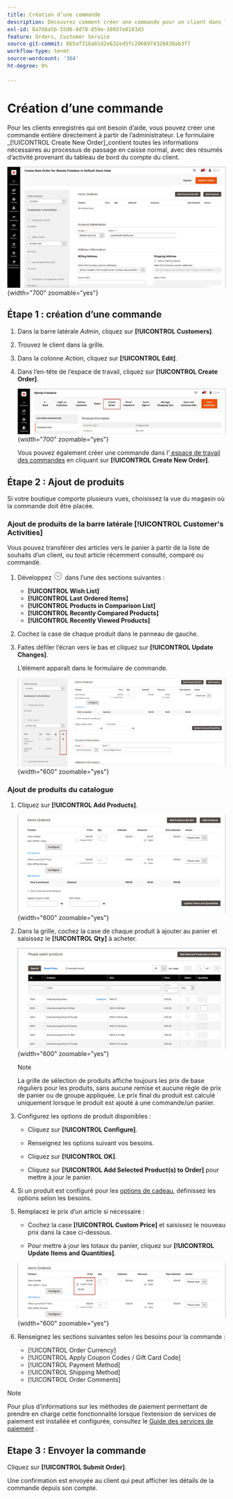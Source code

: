```yaml
---
title: Création d’une commande
description: Découvrez comment créer une commande pour un client dans l’administrateur Commerce.
exl-id: 8a766a5b-55d6-4d78-859e-38937e0183d3
feature: Orders, Customer Service
source-git-commit: 8b5af316ab1d2e632ed5fc2066974326830ab3f7
workflow-type: tm+mt
source-wordcount: '364'
ht-degree: 0%

---
```


# Création d’une commande

Pour les clients enregistrés qui ont besoin d’aide, vous pouvez créer une commande entière directement à partir de l’administrateur. Le formulaire _[!UICONTROL Create New Order]_contient toutes les informations nécessaires au processus de passage en caisse normal, avec des résumés d’activité provenant du tableau de bord du compte du client.

![Créer une commande pour un client](./assets/create-new-order.png){width="700" zoomable="yes"}

## Étape 1 : création d’une commande

1. Dans la barre latérale _Admin_, cliquez sur **[!UICONTROL Customers]**.

1. Trouvez le client dans la grille.

1. Dans la colonne _Action_, cliquez sur **[!UICONTROL Edit]**.

1. Dans l’en-tête de l’espace de travail, cliquez sur **[!UICONTROL Create Order]**.

   ![En-tête Workspace](./assets/order-create-buttons.png){width="700" zoomable="yes"}

   Vous pouvez également créer une commande dans l’[ espace de travail des commandes](orders.md#orders-workspace) en cliquant sur **[!UICONTROL Create New Order]**.

## Étape 2 : Ajout de produits

Si votre boutique comporte plusieurs vues, choisissez la vue du magasin où la commande doit être placée.

### Ajout de produits de la barre latérale [!UICONTROL Customer's Activities]

Vous pouvez transférer des articles vers le panier à partir de la liste de souhaits d’un client, ou tout article récemment consulté, comparé ou commandé.

1. Développez ![Sélecteur d’extension](../assets/icon-display-expand.png) dans l’une des sections suivantes :

   - **[!UICONTROL Wish List]**
   - **[!UICONTROL Last Ordered Items]**
   - **[!UICONTROL Products in Comparison List]**
   - **[!UICONTROL Recently Compared Products]**
   - **[!UICONTROL Recently Viewed Products]**

1. Cochez la case de chaque produit dans le panneau de gauche.

1. Faites défiler l’écran vers le bas et cliquez sur **[!UICONTROL Update Changes]**.

   L’élément apparaît dans le formulaire de commande.

   ![Ajouter au panier](./assets/create-order-add-wishlist.png){width="600" zoomable="yes"}

### Ajout de produits du catalogue

1. Cliquez sur **[!UICONTROL Add Products]**.

   ![Ajouter des produits](./assets/account-add-wishlist-product.png){width="600" zoomable="yes"}

1. Dans la grille, cochez la case de chaque produit à ajouter au panier et saisissez le **[!UICONTROL Qty]** à acheter.

   ![Sélectionner des produits](./assets/create-order-from-catalog.png){width="600" zoomable="yes"}

   >[!NOTE]
   >
   >La grille de sélection de produits affiche toujours les prix de base réguliers pour les produits, sans aucune remise et aucune règle de prix de panier ou de groupe appliquée. Le prix final du produit est calculé uniquement lorsque le produit est ajouté à une commande/un panier.

1. Configurez les options de produit disponibles :

   - Cliquez sur **[!UICONTROL Configure]**.

   - Renseignez les options suivant vos besoins.

   - Cliquez sur **[!UICONTROL OK]**.

   - Cliquez sur **[!UICONTROL Add Selected Product(s) to Order]** pour mettre à jour le panier.

1. Si un produit est configuré pour les [options de cadeau](../catalog/product-gift-options.md), définissez les options selon les besoins.

1. Remplacez le prix d’un article si nécessaire :

   - Cochez la case **[!UICONTROL Custom Price]** et saisissez le nouveau prix dans la case ci-dessous.

   - Pour mettre à jour les totaux du panier, cliquez sur **[!UICONTROL Update Items and Quantities]**.

   ![Prix personnalisé](./assets/create-order-custom-price.png){width="600" zoomable="yes"}

1. Renseignez les sections suivantes selon les besoins pour la commande :

   - [!UICONTROL Order Currency]
   - [!UICONTROL Apply Coupon Codes / Gift Card Code]
   - [!UICONTROL Payment Method]
   - [!UICONTROL Shipping Method]
   - [!UICONTROL Order Comments]

>[!NOTE]
>
>Pour plus d’informations sur les méthodes de paiement permettant de prendre en charge cette fonctionnalité lorsque l’extension de services de paiement est installée et configurée, consultez le [Guide des services de paiement](https://experienceleague.adobe.com/docs/commerce-merchant-services/payment-services/create-order.html) .

## Etape 3 : Envoyer la commande

Cliquez sur **[!UICONTROL Submit Order]**.

Une confirmation est envoyée au client qui peut afficher les détails de la commande depuis son compte.
